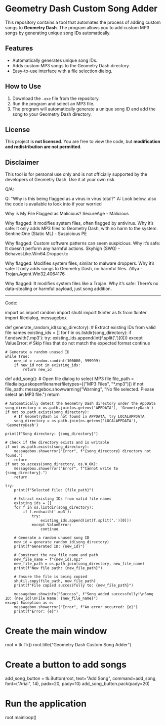 # Geometry Dash Custom Song Adder

This repository contains a tool that automates the process of adding custom songs to **Geometry Dash**. The program allows you to add custom MP3 songs by generating unique song IDs automatically.

## Features
- Automatically generates unique song IDs.
- Adds custom MP3 songs to the Geometry Dash directory.
- Easy-to-use interface with a file selection dialog.

## How to Use
1. Download the `.exe` file from the repository.
2. Run the program and select an MP3 file.
3. The program will automatically generate a unique song ID and add the song to your Geometry Dash directory.

## License
This project is **not licensed**. You are free to view the code, but **modification and redistribution are not permitted**.

## Disclaimer
This tool is for personal use only and is not officially supported by the developers of Geometry Dash. Use it at your own risk.

Q/A:

Q: "Why is this being flagged as a virus in virus total?"
A: Look below, also the code is available to look into if your worried

Why is My File Flagged as Malicious?
SecureAge - Malicious

Why flagged: It modifies system files, often flagged by antivirus.
Why it’s safe: It only adds MP3 files to Geometry Dash, with no harm to the system.
SentinelOne (Static ML) - Suspicious PE

Why flagged: Custom software patterns can seem suspicious.
Why it’s safe: It doesn’t perform any harmful actions.
Skyhigh (SWG) - BehavesLike.Win64.Dropper.tc

Why flagged: Modifies system files, similar to malware droppers.
Why it’s safe: It only adds songs to Geometry Dash, no harmful files.
Zillya - Trojan.Agent.Win32.4064176

Why flagged: It modifies system files like a Trojan.
Why it’s safe: There’s no data-stealing or harmful payload, just song addition.
________________________________________________________________________________________
Code:

import os
import random
import shutil
import tkinter as tk
from tkinter import filedialog, messagebox

def generate_random_id(song_directory):
    # Extract existing IDs from valid file names
    existing_ids = []
    for f in os.listdir(song_directory):
        if f.endswith('.mp3'):
            try:
                existing_ids.append(int(f.split('.')[0]))
            except ValueError:
                # Skip files that do not match the expected format
                continue

    # Generate a random unused ID
    while True:
        new_id = random.randint(100000, 999999)
        if new_id not in existing_ids:
            return new_id

def add_song():
    # Open file dialog to select MP3 file
    file_path = filedialog.askopenfilename(filetypes=[("MP3 Files", "*.mp3")])
    if not file_path:
        messagebox.showwarning("Warning", "No file selected. Please select an MP3 file.")
        return

    # Automatically detect the Geometry Dash directory under the AppData
    song_directory = os.path.join(os.getenv('APPDATA'), 'GeometryDash')
    if not os.path.exists(song_directory):
        # If GeometryDash is not found in APPDATA, try LOCALAPPDATA
        song_directory = os.path.join(os.getenv('LOCALAPPDATA'), 'GeometryDash')

    print(f"Song directory: {song_directory}")

    # Check if the directory exists and is writable
    if not os.path.exists(song_directory):
        messagebox.showerror("Error", f"{song_directory} directory not found.")
        return
    if not os.access(song_directory, os.W_OK):
        messagebox.showerror("Error", f"Cannot write to {song_directory}.")
        return

    try:
        print(f"Selected file: {file_path}")
        
        # Extract existing IDs from valid file names
        existing_ids = []
        for f in os.listdir(song_directory):
            if f.endswith('.mp3'):
                try:
                    existing_ids.append(int(f.split('.')[0]))
                except ValueError:
                    continue

        # Generate a random unused song ID
        new_id = generate_random_id(song_directory)
        print(f"Generated ID: {new_id}")

        # Construct the new file name and path
        new_file_name = f"{new_id}.mp3"
        new_file_path = os.path.join(song_directory, new_file_name)
        print(f"New file path: {new_file_path}")

        # Ensure the file is being copied
        shutil.copy(file_path, new_file_path)
        print(f"File copied successfully to: {new_file_path}")

        messagebox.showinfo("Success", f"Song added successfully!\nSong ID: {new_id}\nFile Name: {new_file_name}")
    except Exception as e:
        messagebox.showerror("Error", f"An error occurred: {e}")
        print(f"Error: {e}")

# Create the main window
root = tk.Tk()
root.title("Geometry Dash Custom Song Adder")

# Create a button to add songs
add_song_button = tk.Button(root, text="Add Song", command=add_song, font=("Arial", 14), padx=20, pady=10)
add_song_button.pack(pady=20)

# Run the application
root.mainloop()
